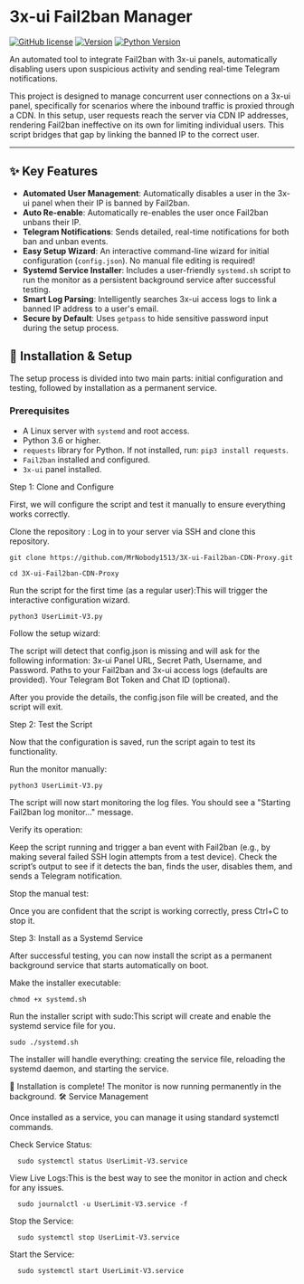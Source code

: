 # 3x-ui Fail2ban Manager

[![GitHub license](https://img.shields.io/badge/license-MIT-blue.svg)](https://github.com/YOUR-USERNAME/3x-ui-fail2ban-manager/blob/main/LICENSE)
[![Version](https://img.shields.io/badge/version-3.0-blue)](https://github.com/YOUR-USERNAME/3x-ui-fail2ban-manager)
[![Python Version](https://img.shields.io/badge/python-3.6%2B-brightgreen)](https://www.python.org/)

An automated tool to integrate Fail2ban with 3x-ui panels, automatically disabling users upon suspicious activity and sending real-time Telegram notifications.

This project is designed to manage concurrent user connections on a 3x-ui panel, specifically for scenarios where the inbound traffic is proxied through a CDN. In this setup, user requests reach the server via CDN IP addresses, rendering Fail2ban ineffective on its own for limiting individual users. This script bridges that gap by linking the banned IP to the correct user.

---

## ✨ Key Features

- **Automated User Management**: Automatically disables a user in the 3x-ui panel when their IP is banned by Fail2ban.
- **Auto Re-enable**: Automatically re-enables the user once Fail2ban unbans their IP.
- **Telegram Notifications**: Sends detailed, real-time notifications for both ban and unban events.
- **Easy Setup Wizard**: An interactive command-line wizard for initial configuration (`config.json`). No manual file editing is required!
- **Systemd Service Installer**: Includes a user-friendly `systemd.sh` script to run the monitor as a persistent background service after successful testing.
- **Smart Log Parsing**: Intelligently searches 3x-ui access logs to link a banned IP address to a user's email.
- **Secure by Default**: Uses `getpass` to hide sensitive password input during the setup process.

## 🚀 Installation & Setup

The setup process is divided into two main parts: initial configuration and testing, followed by installation as a permanent service.

### Prerequisites
- A Linux server with `systemd` and root access.
- Python 3.6 or higher.
- `requests` library for Python. If not installed, run: `pip3 install requests`.
- `Fail2ban` installed and configured.
- `3x-ui` panel installed.

Step 1: Clone and Configure

First, we will configure the script and test it manually to ensure everything works correctly.

Clone the repository :
    Log in to your server via SSH and clone this repository.
```
git clone https://github.com/MrNobody1513/3X-ui-Fail2ban-CDN-Proxy.git
```
```
cd 3X-ui-Fail2ban-CDN-Proxy
```
Run the script for the first time (as a regular user):This will trigger the interactive configuration wizard.

        

```
python3 UserLimit-V3.py
```

Follow the setup wizard:

The script will detect that config.json is missing and will ask for the following information:
  3x-ui Panel URL, Secret Path, Username, and Password.
  Paths to your Fail2ban and 3x-ui access logs (defaults are provided).
  Your Telegram Bot Token and Chat ID (optional).

After you provide the details, the config.json file will be created, and the script will exit.


Step 2: Test the Script

Now that the configuration is saved, run the script again to test its functionality.

Run the monitor manually:

```
python3 UserLimit-V3.py
```

The script will now start monitoring the log files. You should see a "Starting Fail2ban log monitor..." message.

Verify its operation:

Keep the script running and trigger a ban event with Fail2ban (e.g., by making several failed SSH login attempts from a test device). Check the script’s output to see if it detects the ban, finds the user, disables them, and sends a Telegram notification.

Stop the manual test:

Once you are confident that the script is working correctly, press Ctrl+C to stop it.


Step 3: Install as a Systemd Service

After successful testing, you can now install the script as a permanent background service that starts automatically on boot.

Make the installer executable:

```
chmod +x systemd.sh
```

Run the installer script with sudo:This script will create and enable the systemd service file for you.

```
sudo ./systemd.sh
```

The installer will handle everything: creating the service file, reloading the systemd daemon, and starting the service.

🎉 Installation is complete! The monitor is now running permanently in the background.
🛠️ Service Management

Once installed as a service, you can manage it using standard systemctl commands.

Check Service Status:

```
  sudo systemctl status UserLimit-V3.service
```

View Live Logs:This is the best way to see the monitor in action and check for any issues.

```
  sudo journalctl -u UserLimit-V3.service -f
```

Stop the Service:

```
  sudo systemctl stop UserLimit-V3.service
```

Start the Service:

```
  sudo systemctl start UserLimit-V3.service
```
